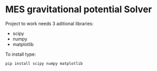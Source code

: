 
# MES gravitational potential Solver

Project to work needs 3 aditional libraries:
- scipy
- numpy
- matplotlib

To install type:
```python
pip install scipy numpy matplotlib
```



